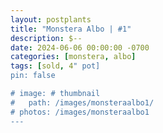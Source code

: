 ```yaml
---
layout: postplants
title: "Monstera Albo | #1"
description: $--
date: 2024-06-06 00:00:00 -0700
categories: [monstera, albo]
tags: [sold, 4" pot]
pin: false

# image: # thumbnail
#   path: /images/monsteraalbo1/
# photos: /images/monsteraalbo1
---
```

